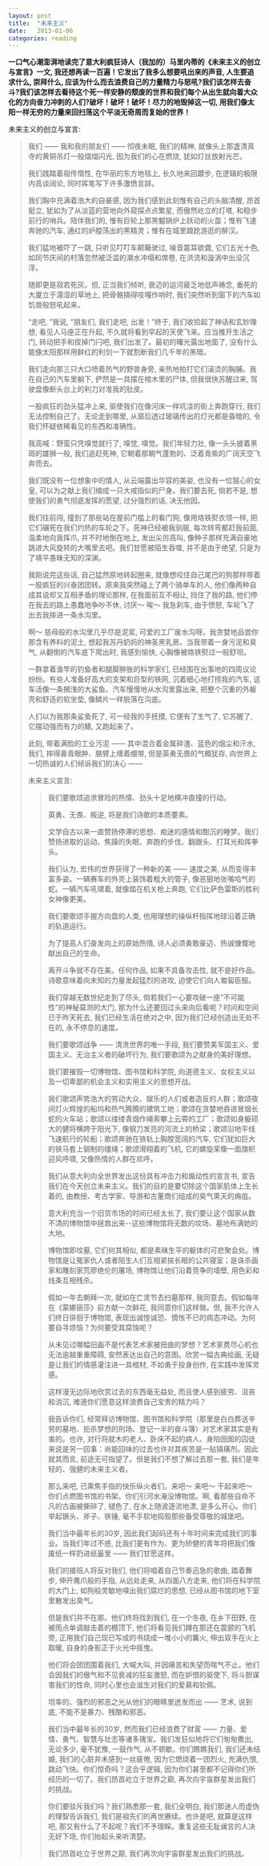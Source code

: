 ```yaml
---
layout: post
title:  "未来主义"
date:   2013-01-06
categories: reading
---
```


**一口气心潮澎湃地读完了意大利疯狂诗人（我加的）马里内蒂的《未来主义的创立与宣言》一文, 我还想再读一百遍！它发出了我多么想要吼出来的声音, 人生要追求什么, 崇拜什么, 应该为什么而去浪费自己的力量精力与怒吼?我们该怎样去奋斗?我们该怎样去看待这个死一样安静的颓废的世界和我们每个从出生就向着大众化的方向奋力冲刺的人们?破坏！破坏！破坏！尽力的地毁掉这一切, 用我们像太阳一样无穷的力量来回扫荡这个平淡无奇周而复始的世界！**



未来主义的创立与宣言:

> 我们 —— 我和我的朋友们 —— 彻夜未眠, 我们的精神, 就像头上那盏清真寺的黄铜吊灯一般熠熠闪光, 因为我们的心在燃烧, 犹如灯丝放射光芒。
> 
> 
> 我们践踏着祖传惰性, 在华丽的东方地毯上, 长久地来回踱步, 在逻辑的极限内高谈阔论, 同时挥笔写下许多激愤言辞。
> 
> 
> 我们胸中充满着浩大的自豪感, 因为我们感到此刻惟有自己的头脑清醒, 昂首挺立, 犹如为了从淡蓝的营地向外窥探点点繁星, 而傲然屹立的灯塔, 和稳步前行的哨兵。陪伴我们的, 惟有巨轮上那黑魆锅炉上跃动的火苗；惟有飞速奔驰的汽车, 通红的炉膛荡出的黑精灵；惟有在城里踉跄游逛的醉汉。
> 
> 
> 我们猛地被吓了一跳, 只听见叮叮车颠簸驶过, 噪音震耳欲聋, 它们五光十色, 如同节庆间的村落忽然被泛滥的潮水冲塌和席卷, 在洪流和漩涡中出没沉浮。
> 
> 
> 随即更是寂若死灰。但, 正当我们倾听, 衰迈的运河疲乏地低声祷念, 垂死的大厦立于濡湿的草地上, 把骨骼搞得吱嘎作响时, 我们突然听到窗下的汽车如饥兽般怒吼起来。
> 
> 
> “走吧, ”我说, “朋友们, 我们走吧, 出发！”终于, 我们收拾起了神话和玄妙理想, 看见人马座正在升起, 不久就将看到早起的天使飞来。应当推开生活之门, 转动把手和拔掉门闩吧, 我们出发了。最初的曙光露出地面了, 没有什么能像太阳那样用鲜红的利剑一下就割断我们几千年的黑暗。
> 
> 
> 我们走向那三只大口喷着热气的野兽身旁, 亲热地拍打它们滚烫的胸脯。我在自己的汽车里躺下, 俨然是一具摆在棺木里的尸体, 但我很快苏醒过来, 驾驶盘像断头台上的利刀对准我的肚皮。
> 
> 
> 一股疯狂的劲头猛冲上来, 驱使我们在像河床一样坑洼的街上奔跑穿行, 我们无法控制自己了。无论走到哪里, 从窗后透过玻璃传出的灯光都是昏暗的, 令我们怀疑依稀看见的东西和准确性。
> 
> 
> 我高喊：野蛮只凭嗅觉就行了, 嗅觉, 嗅觉。我们年轻力壮, 像一头头披着黑斑的雄狮一般, 我们追赶死神, 它朝着那朝气蓬勃的、泛着青紫的广阔天空飞奔而去。
> 
> 
> 我们既没有一位想象中的情人, 从云端露出华容的美姿, 也没有一位狠心的女皇, 可以为之献上我们缩成一只大戒指似的尸身。我们要去死, 倘若不是, 想使我们的勇气彻底发挥的愿望, 过分强烈的话, 决无他因。
> 
> 
> 我们往前闯, 撞到了那些站在屋前门槛上的看门狗, 像用烙铁熨衣领一样, 把它们碾死在我们灼热的车轮之下。死神已经被我驯服, 每次转弯都赶我前面, 温柔地向我挥爪, 并不时地倒在地上, 发出尖厉高叫, 像种子那样充满自豪地跳进大风旋转的大嘴里去吧。我们甘愿被陌生吞噬, 并不是由于绝望, 只是为了填平愚昧无知的深渊。
> 
> 
> 我刚说完这些话, 自己猛然原地转起圈来, 就像想咬住自己尾巴的狗那样带着一股疯狂的兴奋团团转。原来我突然碰上了两个骑单车的人, 他们像两种自成其说却又互相矛盾的理论那样, 在我面前互不相让, 挡住了我的路, 他们停在我去的路上愚蠢地争吵不休, 讨厌～ 唉～ 我急刹车, 由于愤怒, 车轮飞了出去我摔进一条水沟里。
> 
> 
> 啊～ 慈母般的水沟里几乎尽是泥浆, 可爱的工厂废水沟呀。我贪婪地品尝你那含有养料的泥土, 想起我苏丹奶妈的神圣黑乳房。当我带着一身污泥和臭气, 从翻倒的汽车底下爬出时, 我感到愉快, 心胸像被烙铁熨过一般舒坦。
> 
> 
> 一群拿着渔竿的钓鱼者和腿脚肿胀的科学家们, 已经围在出事地的四周议论纷纷。有些人准备好高大的支架和巨型的铁网, 沉着细心地打捞我的汽车, 这车活像一条搁浅的大鲨鱼。汽车慢慢地从水沟里露出来, 把整个沉重的外躯壳和舒适的软坐垫, 像鳞片一样脱落在沟底。
> 
> 
> 人们以为我那条鲨鱼死了, 可一经我的手抚摸, 它便有了生气了, 它苏醒了, 它摆动强而有力的鳍, 又跑起来了。
> 
> 
> 此刻, 带着满脸的工业污泥 —— 其中混合着金属碎渣、蓝色的烟尘和汗水, 我们, 摔得鼻青眼肿、胳臂上缠着绷带, 但是英勇无畏的气概犹存, 向世界上一切热诚的人们倾诉我们的决心 ——
>
> 
> 未来主义宣言:
>> 我们要歌颂追求冒险的热情、劲头十足地横冲直撞的行动。
>> 
>> 英勇、无畏、叛逆, 将是我们诗歌的本质要素。
>> 
>> 文学自古以来一直赞扬停滞的思想、痴迷的感情和酣沉的睡梦。我们赞扬进取的运动、焦躁的失眠、奔跑的步伐、翻跟头、打耳光和挥拳头。
>> 
>> 我们认为, 宏伟的世界获得了一种新的美 —— 速度之美, 从而变得丰富多姿。一辆赛车的外壳上装饰着粗大的管子, 像恶狠地张嘴哈气的蛇。一辆汽车吼啸着, 就像踏在机关枪上奔跑, 它们比萨色雷斯的胜利女神像更美。
>> 
>> 我们要歌颂手握方向盘的人类, 他用理想的操纵杆指挥地球沿着正确的轨道运行。
>> 
>> 为了提高人们奋发向上的原始热情, 诗人必须勇敢豪迈、热诚慷慨地献出自己的生命。
>> 
>> 离开斗争就不存在美。任何作品, 如果不具备攻击性, 就不是好作品。诗歌意味着向未知的力量发起猛烈的进攻, 迫使它们向人匍匐臣服。
>> 
>> 我们穿越无数世纪走到了尽头, 倘若我们一心要攻破一座“不可能性”的神秘莫测的大门, 那为什么还要回过头来向后看呢？时间和空间已于昨天死去, 我们已经生活在绝对之中, 因为我们已经创造出无处不在的, 永不停息的速度。
>> 
>> 我们要歌颂战争 —— 清洗世界的唯一手段, 我们要赞美军国主义、爱国主义、无治主义者的破坏行为, 我们要歌颂为之献身的美好理想。
>> 
>> 我们要摧毁一切博物馆、图书馆和科学院, 向道德主义、女权主义以及一切卑鄙的机会主义和实用主义的思想开战。
>> 
>> 我们歌颂声势浩大的劳动大众、娱乐的人们或者造反的人群；歌颂夜间灯火辉煌的船坞和热气腾腾的建筑工地；歌颂在贪婪地吞进冒烟长蛇的火车站；歌颂以缕缕青烟作绳索攀上云霄的工厂；歌颂如身躯硕大的健将横跨于阳光下, 像钢刀发亮的河流上的桥梁；歌颂沿地平线飞速航行的轮船；歌颂奔驰在铁轨上胸膛宽阔的汽车, 它们犹如巨大的铁马套上钢制的缰绳；歌颂滑翔着的飞机, 它的螺旋桨像一面旗帜迎风呼啸, 又像热情的人群在欢呼。
>> 
>> 我们从意大利向全世界发出这份具有冲击力和煽动性的宣言书, 宣告我们在今天创立未来主义。我们的目的是要切除这个国家肌体上生长着的, 由教授、考古学家、导游和古董商们组成的臭气熏天的痈疽。
>> 
>> 意大利充当一个旧货市场的时间已经太长了, 我们要让这个国家从数不清的博物馆中拯救出来--这些博物馆将无数的坟场、墓地布满她的大地。
>> 
>> 博物馆即坟墓, 它们何其相似, 都是素昧生平的躯体的可悲聚会处。博物馆是让冤家仇人或者陌生人们互相紧挨长眠的公共寝室；是诛杀画家和雕刻家荒廖绝伦的屠场, 博物馆让他们沿着竞争的墙壁, 用色彩和线条互相残杀。
>> 
>> 假如一年去朝拜一次, 就如在亡灵节去扫墓那样, 我同意去。假如每年在《蒙娜丽莎》前方献一次鲜花, 我同意你们这样做。但, 我不允许人们终日徘徊于博物馆, 表现出诚惶诚恐、惆怅不已的病态冲动。为何要自寻烦恼？为何要受其腐蚀呢？
>> 
>> 从未见过哪幅旧画不是代表艺术家被扭曲的梦想？艺术家费尽心机也无法逾越重重障碍, 安然表达出自己的意图。欣赏一幅古典绘画, 无疑是让我们的情感灌注进一具棺材, 不如勇于投身创作, 在实践中发挥灵感。
>> 
>> 这样漫无边际地欣赏过去的东西毫无益处, 而且使人感到疲劳、沮丧和消沉, 难道你们愿意这样浪费自己宝贵的精力吗？
>> 
>> 我告诉你们, 经常拜访博物馆、图书馆和科学院（那里是白白葬送辛劳的墓地、扼杀梦想的刑场、登记一半的奋斗簿）对艺术家其实是有害的。也许, 对行将就木的老人、卧床不起的病人、身陷囹圄的囚徒来说是另一回事：尚能回味的过去也许对其疾苦是一贴镇痛剂。因此就其而言, 前途无可指望了。但是我们不想了解过去那一套, 我们是年轻的、强健的未来主义者。
>> 
>> 那么来吧, 已熏焦手指的快乐纵火者们。来吧～ 来吧～ 干起来吧～ 你们点燃图书馆的书架。你们引河水淹没博物馆。啊, 看那些自命不凡的古画被撕碎了, 褪色了, 在水上随波逐流地漂, 是多么开心。你们举起镢头、斧子、铁锤, 毫不手软地捣毁那些备受尊敬的城堡吧。
>> 
>> 我们当中最年长的30岁, 因此我们起码还有十年时间来完成我们的事业。当我们年过不惑, 比我们更有作为、更为矫健的青年将把我们像废纸一样扔进纸篓里 —— 我们甘愿这样。
>> 
>> 我们的接班人将反对我们, 他们将唱着自己节奏迅急的歌曲, 踏着舞步, 伸开鹰爪般的手指, 从远处走来, 从四面八方走来, 他们将在科学院的大门上, 如狗般灵敏地嗅出我们腐烂的思想, 已经从图书馆的地下室里散发出臭气。
>> 
>> 但是我们并不在那。他们终将找到我们, 在一个冬夜, 在乡下田野, 在被雨点单调敲击着的棚顶下, 他们将看见我们蹲在那还在震颤的飞机旁, 正用我们自己现已写成的书烧成一堆小小的篝火, 伸出双手在火上取暖, 自身的身影正于火光中摇曳。
>> 
>> 他们将会团团围着我们, 大喊大叫, 并因痛苦和失望而喘气不止。他们会因我们的傲气和不见衰减的狂妄激怒, 而在妒恨的驱使下, 将斗胆谋害我们的性命, 同时心里也会滋生对我们的爱慕和钦佩。
>> 
>> 坦率的、强烈的邪恶之光从他们的眼睛里迸发而出 —— 艺术, 说到底, 不能不是暴力、残酷和邪恶。
>> 
>> 我们当中最年长的30岁, 然而我们已经浪费了财富 —— 力量、爱情、勇气、智慧与壮志等诸多瑰宝。我们发狂似地将它们匆匆撒出, 无论多少, 毫不犹豫, 一鼓作气, 从不顿歇。你们瞧瞧我们, 我们还未结婚, 我们的心脏并未感到一丝疲倦, 因为它燃烧着一团烈火, 充满仇恨, 跳动飞快。你们惊奇吗？这合乎逻辑, 因为你们甚至都不记得你们所经历的一切了。我们昂首屹立于世界之巅, 再次向宇宙群星发出我们的挑战。
>> 
>> 你们要驳斥我们吗？我们熟悉那一套, 我们全明白, 我们那迷人而虚伪的理智告诉我们, 我们是祖先们的再世赓续。也许是吧, 就算是这样吧, 那又有什么了不起呢？我们不予理睬。重复这些无耻谰言的人决无好下场, 你们抬起头来听清楚。
>> 
>> 我们昂首屹立于世界之巅, 我们再次向宇宙群星发出我们的挑战。